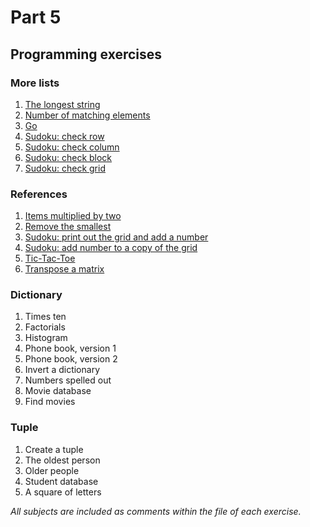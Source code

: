 # Part 5
## Programming exercises
### More lists
1. [The longest string](https://github.com/antoniolopez7217/Python_Programming_MOOC/blob/main/part5/1.%20More%20lists/longest_string.py)
2. [Number of matching elements](https://github.com/antoniolopez7217/Python_Programming_MOOC/blob/main/part5/1.%20More%20lists/number_of_elements.py)
3. [Go](https://github.com/antoniolopez7217/Python_Programming_MOOC/blob/main/part5/1.%20More%20lists/go.py)
4. [Sudoku: check row](https://github.com/antoniolopez7217/Python_Programming_MOOC/blob/main/part5/1.%20More%20lists/sudoku_row.py)
5. [Sudoku: check column](https://github.com/antoniolopez7217/Python_Programming_MOOC/blob/main/part5/1.%20More%20lists/sudoku_column.py)
6. [Sudoku: check block](https://github.com/antoniolopez7217/Python_Programming_MOOC/blob/main/part5/1.%20More%20lists/sudoku_block.py)
7. [Sudoku: check grid](https://github.com/antoniolopez7217/Python_Programming_MOOC/blob/main/part5/1.%20More%20lists/sudoku_grid.py)
### References
1. [Items multiplied by two](https://github.com/antoniolopez7217/Python_Programming_MOOC/blob/main/part5/2.%20References/items_multiplied_by_two.py)
2. [Remove the smallest](https://github.com/antoniolopez7217/Python_Programming_MOOC/blob/main/part5/2.%20References/remove_smallest.py)
3. [Sudoku: print out the grid and add a number](https://github.com/antoniolopez7217/Python_Programming_MOOC/blob/main/part5/2.%20References/sudoku_print_and_add.py)
4. [Sudoku: add number to a copy of the grid](https://github.com/antoniolopez7217/Python_Programming_MOOC/blob/main/part5/2.%20References/sudoku_add_to_copy.py)
5. [Tic-Tac-Toe](https://github.com/antoniolopez7217/Python_Programming_MOOC/blob/main/part5/2.%20References/tic_tac_toe.py)
6. [Transpose a matrix](https://github.com/antoniolopez7217/Python_Programming_MOOC/blob/main/part5/2.%20References/transpose_matrix.py)
### Dictionary
1. Times ten
2. Factorials
3. Histogram
4. Phone book, version 1
5. Phone book, version 2
6. Invert a dictionary
7. Numbers spelled out
8. Movie database
9. Find movies
### Tuple
1. Create a tuple
2. The oldest person
3. Older people
4. Student database
5. A square of letters

*All subjects are included as comments within the file of each exercise.*
